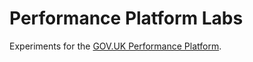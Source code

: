 # Performance Platform Labs

Experiments for the [GOV.UK Performance Platform](https://www.gov.uk/performance).
